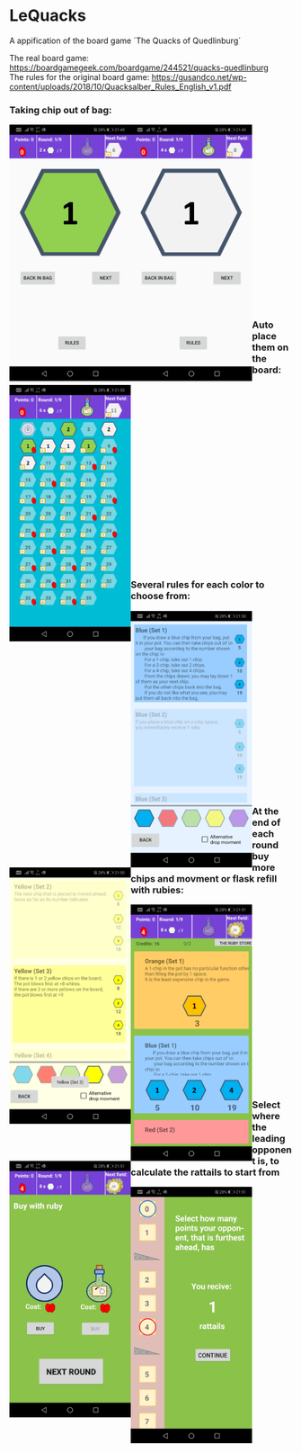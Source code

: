 # LeQuacks
A appification of the board game ´The Quacks of Quedlinburg´ 

The real board game: https://boardgamegeek.com/boardgame/244521/quacks-quedlinburg<br>
The rules for the original board game: https://gusandco.net/wp-content/uploads/2018/10/Quacksalber_Rules_English_v1.pdf


<h3>Taking chip out of bag:</h3>

<img src="Screenshots/1.jpg" align="left" height="456" width="216" >
<img src="Screenshots/2.jpg" align="left" height="456" width="216" >

<br><br><br><br><br><br><br><br><br><br><br><br><br><br><br><br><br><br><br>

<h3>Auto place them on the board:</h3>

<img src="Screenshots/3.jpg" align="left" height="456" width="216" />

<br><br><br><br><br><br><br><br><br><br><br><br><br><br><br><br><br><br><br>

<h3>Several rules for each color to choose from:</h3>

<img src="Screenshots/4.jpg" align="left" height="456" width="216" >
<img src="Screenshots/5.jpg" align="left" height="456" width="216" >

<br><br><br><br><br><br><br><br><br><br><br><br><br><br><br><br><br><br><br>

<h3>At the end of each round buy more chips and movment or flask refill with rubies:</h3>
<img src="Screenshots/6.jpg" align="left" height="456" width="216" >
<img src="Screenshots/7.jpg" align="left" height="456" width="216" >

<br><br><br><br><br><br><br><br><br><br><br><br><br><br><br><br><br><br><br>

<h3>Select where the leading opponent is, to calculate the rattails to start from</h3>
<img src="Screenshots/8.jpg" align="left" height="456" width="216" >
